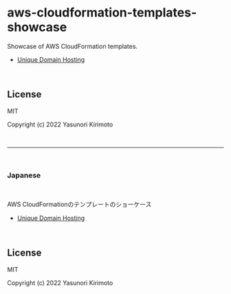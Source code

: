 # aws-cloudformation-templates-showcase

Showcase of AWS CloudFormation templates.

- [Unique Domain Hosting](https://github.com/dayjournal/aws-cloudformation-templates-showcase/unique-domain-hosting)  

<br>

## License

MIT

Copyright (c) 2022 Yasunori Kirimoto

<br>

---

<br>

### Japanese

<br>

AWS CloudFormationのテンプレートのショーケース

- [Unique Domain Hosting](https://github.com/dayjournal/aws-cloudformation-templates-showcase/unique-domain-hosting)  

<br>

## License

MIT

Copyright (c) 2022 Yasunori Kirimoto

<br>
